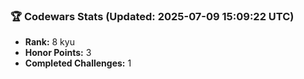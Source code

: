 ### 🏆 Codewars Stats (Updated: 2025-07-09 15:09:22 UTC)

- **Rank:** 8 kyu
- **Honor Points:** 3
- **Completed Challenges:** 1
